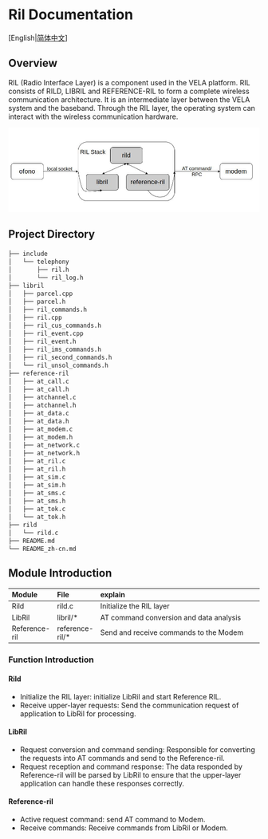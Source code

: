 # Ril Documentation

[English|[简体中文](./README_zh-cn.md)]

## **Overview**

RIL (Radio Interface Layer) is a component used in the VELA platform. RIL consists of RILD, LIBRIL and REFERENCE-RIL to form a complete wireless communication architecture. It is an intermediate layer between the VELA system and the baseband. Through the RIL layer, the operating system can interact with the wireless communication hardware.

![RIL架构图](./RIL.jpg)

## **Project Directory**
```tree
├── include
│   └── telephony
│       ├── ril.h
│       └── ril_log.h
├── libril
│   ├── parcel.cpp
│   ├── parcel.h
│   ├── ril_commands.h
│   ├── ril.cpp
│   ├── ril_cus_commands.h
│   ├── ril_event.cpp
│   ├── ril_event.h
│   ├── ril_ims_commands.h
│   ├── ril_second_commands.h
│   └── ril_unsol_commands.h
├── reference-ril
│   ├── at_call.c
│   ├── at_call.h
│   ├── atchannel.c
│   ├── atchannel.h
│   ├── at_data.c
│   ├── at_data.h
│   ├── at_modem.c
│   ├── at_modem.h
│   ├── at_network.c
│   ├── at_network.h
│   ├── at_ril.c
│   ├── at_ril.h
│   ├── at_sim.c
│   ├── at_sim.h
│   ├── at_sms.c
│   ├── at_sms.h
│   ├── at_tok.c
│   └── at_tok.h
├── rild
│   └── rild.c
├── README.md
└── README_zh-cn.md
```

## **Module Introduction**

| Module     | File  | explain      |
| :------ | :------- | :--------- |
| Rild | rild.c  | <div style="width: 250pt">Initialize the RIL layer |
| LibRil | libril/* | AT command conversion and data analysis |
| Reference-ril | reference-ril/* | Send and receive commands to the Modem |


### **Function Introduction**

#### Rild
- Initialize the RIL layer: initialize LibRil and start Reference RIL.
- Receive upper-layer requests: Send the communication request of application to LibRil for processing.

#### LibRil
- Request conversion and command sending: Responsible for converting the requests into AT commands and send to the Reference-ril.
- Request reception and command response: The data responded by Reference-ril will be parsed by LibRil to ensure that the upper-layer application can handle these responses correctly.

#### Reference-ril
- Active request command: send AT command to Modem.
- Receive commands: Receive commands from LibRil or Modem.
